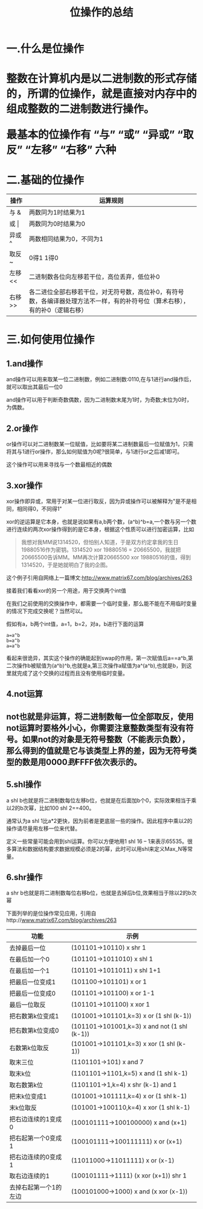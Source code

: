 ﻿---
layout: post
title: 位操作的总结
description: "记录了自己学习位操作过程中的体会，列举常见的位操作的应用"
modified: 2014-12-24
tags: [C++]
image:
  feature: abstract-10.jpg
  credit: dargadgetz
  creditlink: http://www.dargadgetz.com/ios-7-abstract-wallpaper-pack-for-iphone-5-and-ipod-touch-retina/
---
<h1>一.什么是位操作<h1>

<p>整数在计算机内是以二进制数的形式存储的，所谓的位操作，就是直接对内存中的组成整数的二进制数进行操作。

最基本的位操作有 “与” “或” “异或” “取反” “左移” “右移” 六种</p>

<h1>二.基础的位操作</h1>

操作 | 运算规则
---|---
与 & | 两数同为1时结果为1
或 \| | 两数同为0时结果为0
异或 ^|  两数相同结果为0，不同为1
取反 ~| 0得1 1得0
左移 << |二进制数各位向左移若干位，高位丢弃，低位补0
右移 >> |各二进位全部右移若干位，对无符号数，高位补0，有符号数，各编译器处理方法不一样，有的补符号位（算术右移），有的补0（逻辑右移）

<h1>三.如何使用位操作</h1>

<h2>1.and操作</h2>

and操作可以用来取某一位二进制数，例如二进制数:0110,在与1进行and操作后，就可以取出其最后一位0

and操作可以用于判断奇数偶数，因为二进制数末尾为1时，为奇数;末位为0时，为偶数。

<h2>2.or操作</h2>

or操作可以对二进制数某一位赋值，比如要将某二进制数最后一位赋值为1，只需将其与1进行or操作，那么如何赋值为0呢?很简单，与1进行or之后减1即可。

这个操作可以用来寻找与一个数最相近的偶数

<h2>3.xor操作</h2>

xor操作即异或，常用于对某一位进行取反，因为异或操作可以被解释为"是不是相同，相同得0，不同得1"

xor的逆运算是它本身，也就是说如果有a,b两个数，(a^b)^b=a,一个数与另一个数进行连续的两次xor操作得到的是它本身，根据这个性质可以进行加密运算，比如

> 我想对我MM说1314520，但怕别人知道，于是双方约定拿我的生日19880516作为密钥。1314520 xor 19880516 = 20665500，我就把20665500告诉MM。MM再次计算20665500 xor 19880516的值，得到1314520，于是她就明白了我的企图。

这个例子引用自网络上一篇博文:http://www.matrix67.com/blog/archives/263

接着我们看看xor的另一个用途，用于交换两个int值

在我们之前使用的交换操作中，都需要一个临时变量，那么能不能在不用临时变量的情况下完成交换呢？当然可以。

假如有a，b两个int值，a=1，b=2，对a，b进行下面的运算

```
a=a^b
b=a^b
a=a^b
```
看起来很诡异，其实这个操作的确能起到swap的作用，第一次赋值后a==a^b,第二次操作b被赋值为(a^b)^b,也就是a,第三次操作a赋值为a^(a^b),也就是b，到这里就完成了这个交换的过程而且没有使用临时变量。

<h2>4.not运算<h2>

not也就是非运算，将二进制数每一位全部取反，使用not运算时要格外小心，你需要注意整数类型有没有符号。如果not的对象是无符号整数（不能表示负数），那么得到的值就是它与该类型上界的差，因为无符号类型的数是用$0000到$FFFF依次表示的。

<h2>5.shl操作</h2>

a shl b也就是将二进制数每位左移b位，也就是在后面加b个0，实际效果相当于乘以2的b次幂，比如100 shl 2==400。

通常认为a shl 1比a*2更快，因为前者是更底层一些的操作。因此程序中乘以2的操作请尽量用左移一位来代替。

定义一些常量可能会用到shl运算。你可以方便地用1 shl 16 – 1来表示65535。很多算法和数据结构要求数据规模必须是2的幂，此时可以用shl来定义Max_N等常量。

<h2>6.shr操作</h2>

a shr b也就是将二进制数每位右移b位，也就是去掉后b位,效果相当于除以2的b次幂


下面列举的是位操作常见应用，引用自http://www.matrix67.com/blog/archives/263

功能  | 示例 
---|---
去掉最后一位          | (101101->10110)            x shr 1
在最后加一个0         | (101101->1011010)          x shl 1
在最后加一个1         | (101101->1011011)          x shl 1+1
把最后一位变成1       | (101100->101101)           x or 1
把最后一位变成0       | (101101->101100)           x or 1-1
最后一位取反          | (101101->101100)           x xor 1
把右数第k位变成1      | (101001->101101,k=3)       x or (1 shl (k-1))
把右数第k位变成0      | (101101->101001,k=3)       x and not (1 shl (k-1))
右数第k位取反         | (101001->101101,k=3)       x xor (1 shl (k-1))
取末三位              | (1101101->101)             x and 7
取末k位               | (1101101->1101,k=5)        x and (1 shl k-1)
取右数第k位           | (1101101->1,k=4)           x shr (k-1) and 1
把末k位变成1          | (101001->101111,k=4)       x or (1 shl k-1)
末k位取反             | (101001->100110,k=4)       x xor (1 shl k-1)
把右边连续的1变成0    | (100101111->100100000)     x and (x+1)
把右起第一个0变成1    | (100101111->100111111)     x or (x+1)
把右边连续的0变成1    | (11011000->11011111)       x or (x-1)
取右边连续的1         | (100101111->1111)          (x xor (x+1)) shr 1
去掉右起第一个1的左边 | (100101000->1000)          x and (x xor (x-1))

